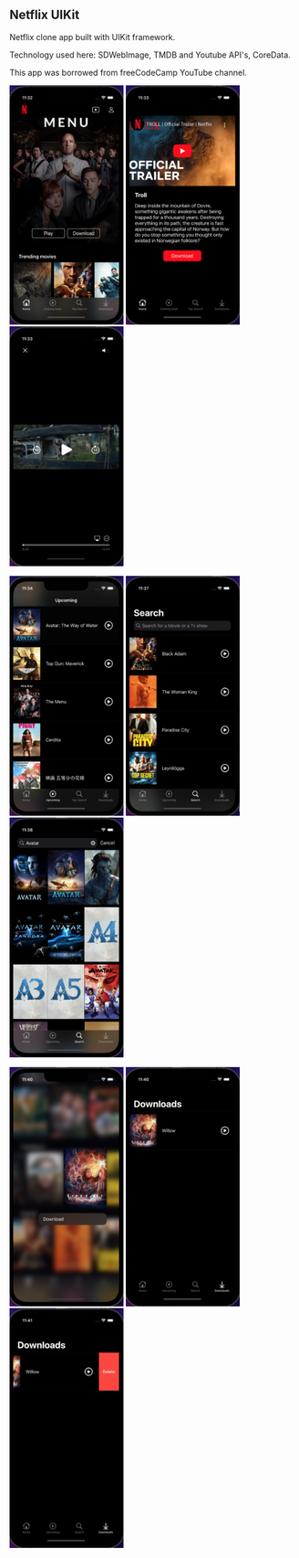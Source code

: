 ## Netflix UIKit
<p>
Netflix clone app built with UIKit framework.
</p>
<p>
Technology used here: SDWebImage, TMDB and Youtube API's, CoreData.
</p>
<p>
This app was borrowed from freeCodeCamp YouTube channel.
</p>
<p>
<img src="https://github.com/Venera-Ko/NetflixUIKit/blob/main/1.png" width="200"> <img src="https://github.com/Venera-Ko/NetflixUIKit/blob/main/2.png" width="200"> <img src="https://github.com/Venera-Ko/NetflixUIKit/blob/main/3.png" width="200">
</p>
<p>
<img src="https://github.com/Venera-Ko/NetflixUIKit/blob/main/4.png" width="200"> <img src="https://github.com/Venera-Ko/NetflixUIKit/blob/main/5.png" width="200"> <img src="https://github.com/Venera-Ko/NetflixUIKit/blob/main/6.png" width="200">
</p>
<p>
<img src="https://github.com/Venera-Ko/NetflixUIKit/blob/main/7.png" width="200"> <img src="https://github.com/Venera-Ko/NetflixUIKit/blob/main/8.png" width="200"> <img src="https://github.com/Venera-Ko/NetflixUIKit/blob/main/9.png" width="200">
</p>

